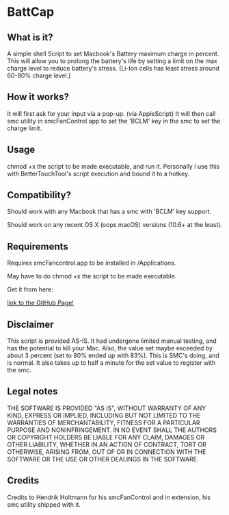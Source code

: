 # BattCap

## What is it?
A simple shell Script to set Macbook's Battery maximum charge in percent.
This will allow you to prolong the battery's life 
by setting a limit on the max charge level to reduce battery's stress. 
(Li-Ion cells has least stress around 60-80% charge level.)

## How it works?
It will first ask for your input via a pop-up. (via AppleScript)
It will then call smc utility in smcFanControl app to set the 'BCLM' key in the smc to set the charge limit.

## Usage
chmod +x the script to be made executable, and run it.
Personally I use this with BetterTouchTool's script execution and bound it to a hotkey.

## Compatibility?
Should work with any Macbook that has a smc with 'BCLM' key support.

Should work on any recent OS X (oops macOS) versions (10.6+ at the least).

## Requirements
Requires smcFancontrol.app to be installed in /Applications.

May have to do chmod +x the script to be made executable.

Get it from here:

[link to the GitHub Page!](https://github.com/hholtmann/smcFanControl)

## Disclaimer
This script is provided AS-IS. It had undergone limited manual testing, and has the potential to kill your Mac.
Also, the value set maybe exceeded by about 3 percent (set to 80% ended up with 83%). This is SMC's doing, and is normal.
It also takes up to half a minute for the set value to register with the smc.

## Legal notes
THE SOFTWARE IS PROVIDED "AS IS", WITHOUT WARRANTY OF ANY KIND, EXPRESS OR IMPLIED, INCLUDING BUT NOT LIMITED TO THE WARRANTIES OF MERCHANTABILITY, FITNESS FOR A PARTICULAR PURPOSE AND NONINFRINGEMENT. IN NO EVENT SHALL THE AUTHORS OR COPYRIGHT HOLDERS BE LIABLE FOR ANY CLAIM, DAMAGES OR OTHER LIABILITY, WHETHER IN AN ACTION OF CONTRACT, TORT OR OTHERWISE, ARISING FROM, OUT OF OR IN CONNECTION WITH THE SOFTWARE OR THE USE OR OTHER DEALINGS IN THE SOFTWARE.

## Credits
Credits to Hendrik Holtmann for his smcFanControl and in extension, his smc utility shipped with it.